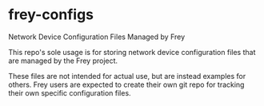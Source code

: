 # frey-configs
Network Device Configuration Files Managed by Frey

This repo's sole usage is for storing network device configuration files that are managed by the Frey project.  

These files are not intended for actual use, but are instead examples for others.  Frey users are expected to create their own git repo for tracking their own specific configuration files.
